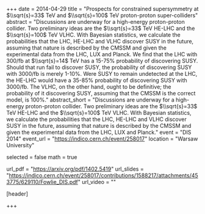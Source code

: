 +++
date = 2014-04-29
title = "Prospects for constrained supersymmetry at $\\sqrt{s}=33$ TeV and $\\sqrt{s}=100$ TeV proton-proton super-colliders"
abstract = "Discussions are underway for a high-energy proton-proton collider. Two preliminary ideas are the $\\sqrt{s}=33$ TeV HE-LHC and the $\\sqrt{s}=100$ TeV VLHC. With Bayesian statistics, we calculate the probabilities that the LHC, HE-LHC and VLHC discover SUSY in the future, assuming that nature is described by the CMSSM and given the experimental data from the LHC, LUX and Planck. We find that the LHC with 300/fb at $\\sqrt{s}=14$ TeV has a 15-75% probability of discovering SUSY. Should that run fail to discover SUSY, the probability of discovering SUSY with 3000/fb is merely 1-10%. Were SUSY to remain undetected at the LHC, the HE-LHC would have a 35-85% probability of discovering SUSY with 3000/fb. The VLHC, on the other hand, ought to be definitive; the probability of it discovering SUSY, assuming that the CMSSM is the correct model, is 100%."
abstract_short = "Discussions are underway for a high-energy proton-proton collider. Two preliminary ideas are the $\\sqrt{s}=33$ TeV HE-LHC and the $\\sqrt{s}=100$ TeV VLHC. With Bayesian statistics, we calculate the probabilities that the LHC, HE-LHC and VLHC discover SUSY in the future, assuming that nature is described by the CMSSM and given the experimental data from the LHC, LUX and Planck."
event = "DIS 2014"
event_url = "https://indico.cern.ch/event/258017"
location = "Warsaw University"

selected = false
math = true

url_pdf = "https://arxiv.org/pdf/1402.5419"
url_slides = "https://indico.cern.ch/event/258017/contributions/1588217/attachments/453775/629110/Fowlie_DIS.pdf"
url_video = ""

[header]

+++
